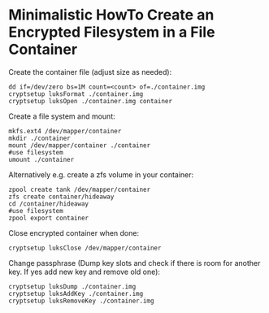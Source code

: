 
# Minimalistic HowTo Create an Encrypted Filesystem in a File Container

Create the container file (adjust size as needed):

    dd if=/dev/zero bs=1M count=<count> of=./container.img
    cryptsetup luksFormat ./container.img
	cryptsetup luksOpen ./container.img container

Create a file system and mount:

    mkfs.ext4 /dev/mapper/container
	mkdir ./container
	mount /dev/mapper/container ./container
    #use filesystem
	umount ./container

Alternatively e.g. create a zfs volume in your container:

    zpool create tank /dev/mapper/container
	zfs create container/hideaway
	cd /container/hideaway
    #use filesystem
	zpool export container

Close encrypted container when done:

    cryptsetup luksClose /dev/mapper/container

Change passphrase (Dump key slots and check if there is room for another key. If yes add new key and remove old one):

    cryptsetup luksDump ./container.img
	cryptsetup luksAddKey ./container.img
	cryptsetup luksRemoveKey ./container.img



